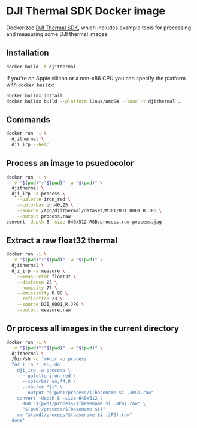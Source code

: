 # DJI Thermal SDK Docker image

Dockerized [DJI Thermal SDK](https://www.dji.com/downloads/softwares/dji-thermal-sdk), which includes example tools for processing and measuring some DJI thermal images.

## Installation

```sh
docker build -t djithermal .                        
```

If you're on Apple silicon or a non-x86 CPU you can specify the platform with `docker buildx`:

```sh
docker buildx install
docker buildx build --platform linux/amd64 --load -t djithermal .
```

## Commands

```sh
docker run -i \
  djithermal \
  dji_irp --help
```

## Process an image to psuedocolor

```sh
docker run -i \
  -v "$(pwd)":"$(pwd)" -w "$(pwd)" \
  djithermal \
  dji_irp -a process \
    --palette iron_red \
    --colorbar on,40,25 \
    --source /app/djithermal/dataset/M30T/DJI_0001_R.JPG \
    --output process.raw
convert -depth 8 -size 640x512 RGB:process.raw process.jpg
```

## Extract a raw float32 thermal

```sh
docker run -i \
  -v "$(pwd)":"$(pwd)" -w "$(pwd)" \
  djithermal \
  dji_irp -a measure \
    --measurefmt float32 \
    --distance 25 \
    --humidity 77 \
    --emissivity 0.98 \
    --reflection 23 \
    --source DJI_0001_R.JPG \
    --output measure.raw
```

## Or process all images in the current directory

```sh
docker run -i \
  -v "$(pwd)":"$(pwd)" -w "$(pwd)" \
  djithermal \
  /bin/sh -c 'mkdir -p process
  for i in *.JPG; do
    dji_irp -a process \
      --palette iron_red \
      --colorbar on,44,0 \
      --source "$i" \
      --output "$(pwd)/process/$(basename $i .JPG).raw"
    convert -depth 8 -size 640x512 \
      RGB:"$(pwd)/process/$(basename $i .JPG).raw" \
      "$(pwd)/process/$(basename $i)"
    rm "$(pwd)/process/$(basename $i .JPG).raw"
  done'
```
